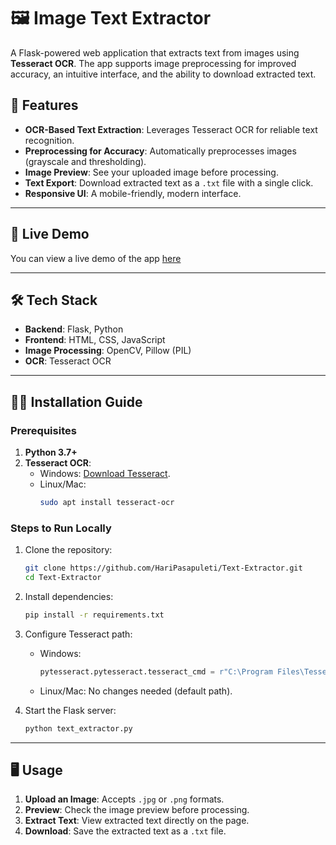 # 🖼️ Image Text Extractor 

A Flask-powered web application that extracts text from images using **Tesseract OCR**. The app supports image preprocessing for improved accuracy, an intuitive interface, and the ability to download extracted text.
 
 
## 🌟 Features

- **OCR-Based Text Extraction**: Leverages Tesseract OCR for reliable text recognition.
- **Preprocessing for Accuracy**: Automatically preprocesses images (grayscale and thresholding).
- **Image Preview**: See your uploaded image before processing.
- **Text Export**: Download extracted text as a `.txt` file with a single click.
- **Responsive UI**: A mobile-friendly, modern interface.

---

## 🚀 Live Demo

You can view a live demo of the app [here](https://your-demo-link.com)  

---

## 🛠️ Tech Stack

- **Backend**: Flask, Python
- **Frontend**: HTML, CSS, JavaScript
- **Image Processing**: OpenCV, Pillow (PIL)
- **OCR**: Tesseract OCR

---

## 🧑‍💻 Installation Guide

### Prerequisites
1. **Python 3.7+**
2. **Tesseract OCR**:
   - Windows: [Download Tesseract](https://github.com/tesseract-ocr/tesseract).
   - Linux/Mac:
     ```bash
     sudo apt install tesseract-ocr
     ```
 
### Steps to Run Locally

1. Clone the repository:
   ```bash
   git clone https://github.com/HariPasapuleti/Text-Extractor.git
   cd Text-Extractor
   ```

2. Install dependencies:
   ```bash
   pip install -r requirements.txt
   ```

3. Configure Tesseract path:
   - Windows:
     ```python
     pytesseract.pytesseract.tesseract_cmd = r"C:\Program Files\Tesseract-OCR\tesseract.exe"
     ```
   - Linux/Mac: No changes needed (default path).

4. Start the Flask server:
   ```bash
   python text_extractor.py
   ```
<!--
5. Open the app in your browser:
   ```
   http://localhost:5000
   ```
-->

---
## 🖥️ Usage

1. **Upload an Image**: Accepts `.jpg` or `.png` formats.
2. **Preview**: Check the image preview before processing.
3. **Extract Text**: View extracted text directly on the page.
4. **Download**: Save the extracted text as a `.txt` file.

